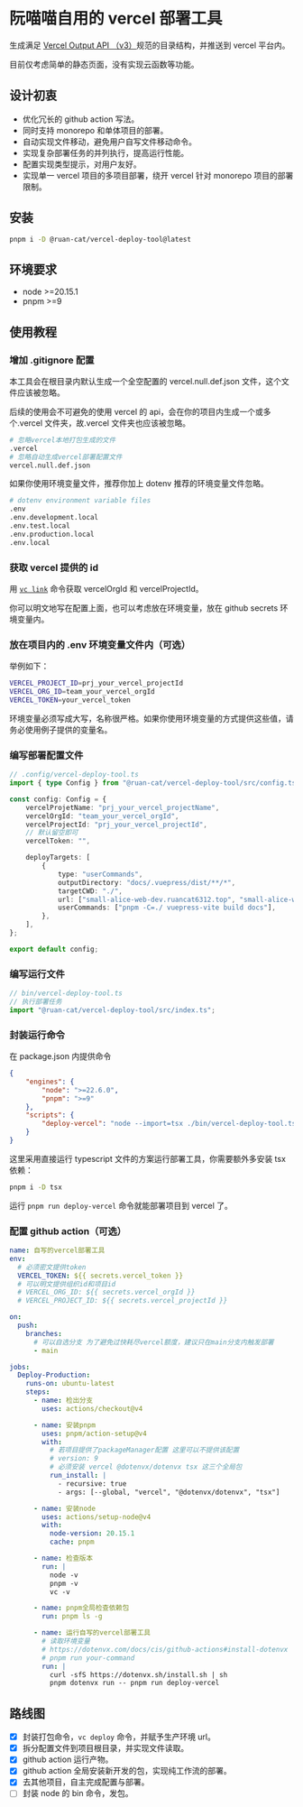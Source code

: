 # 阮喵喵自用的 vercel 部署工具

生成满足 [Vercel Output API （v3）](https://vercel.com/docs/build-output-api)规范的目录结构，并推送到 vercel 平台内。

目前仅考虑简单的静态页面，没有实现云函数等功能。

## 设计初衷

- 优化冗长的 github action 写法。
- 同时支持 monorepo 和单体项目的部署。
- 自动实现文件移动，避免用户自写文件移动命令。
- 实现复杂部署任务的并列执行，提高运行性能。
- 配置实现类型提示，对用户友好。
- 实现单一 vercel 项目的多项目部署，绕开 vercel 针对 monorepo 项目的部署限制。

## 安装

```bash
pnpm i -D @ruan-cat/vercel-deploy-tool@latest
```

## 环境要求

- node >=20.15.1
- pnpm >=9

## 使用教程

### 增加 .gitignore 配置

本工具会在根目录内默认生成一个全空配置的 vercel.null.def.json 文件，这个文件应该被忽略。

后续的使用会不可避免的使用 vercel 的 api，会在你的项目内生成一个或多个.vercel 文件夹，故.vercel 文件夹也应该被忽略。

```bash
# 忽略vercel本地打包生成的文件
.vercel
# 忽略自动生成vercel部署配置文件
vercel.null.def.json
```

如果你使用环境变量文件，推荐你加上 dotenv 推荐的环境变量文件忽略。

```bash
# dotenv environment variable files
.env
.env.development.local
.env.test.local
.env.production.local
.env.local
```

### 获取 vercel 提供的 id

用 [`vc link`](https://vercel.com/guides/how-can-i-use-github-actions-with-vercel) 命令获取 vercelOrgId 和 vercelProjectId。

你可以明文地写在配置上面，也可以考虑放在环境变量，放在 github secrets 环境变量内。

### 放在项目内的 .env 环境变量文件内（可选）

举例如下：

```bash
VERCEL_PROJECT_ID=prj_your_vercel_projectId
VERCEL_ORG_ID=team_your_vercel_orgId
VERCEL_TOKEN=your_vercel_token
```

环境变量必须写成大写，名称很严格。如果你使用环境变量的方式提供这些值，请务必使用例子提供的变量名。

### 编写部署配置文件

```ts
// .config/vercel-deploy-tool.ts
import { type Config } from "@ruan-cat/vercel-deploy-tool/src/config.ts";

const config: Config = {
	vercelProjetName: "prj_your_vercel_projectName",
	vercelOrgId: "team_your_vercel_orgId",
	vercelProjectId: "prj_your_vercel_projectId",
	// 默认留空即可
	vercelToken: "",

	deployTargets: [
		{
			type: "userCommands",
			outputDirectory: "docs/.vuepress/dist/**/*",
			targetCWD: "./",
			url: ["small-alice-web-dev.ruancat6312.top", "small-alice-web.ruan-cat.com"],
			userCommands: ["pnpm -C=./ vuepress-vite build docs"],
		},
	],
};

export default config;
```

### 编写运行文件

```ts
// bin/vercel-deploy-tool.ts
// 执行部署任务
import "@ruan-cat/vercel-deploy-tool/src/index.ts";
```

### 封装运行命令

在 package.json 内提供命令

```json
{
	"engines": {
		"node": ">=22.6.0",
		"pnpm": ">=9"
	},
	"scripts": {
		"deploy-vercel": "node --import=tsx ./bin/vercel-deploy-tool.ts"
	}
}
```

这里采用直接运行 typescript 文件的方案运行部署工具，你需要额外多安装 tsx 依赖：

```bash
pnpm i -D tsx
```

运行 `pnpm run deploy-vercel` 命令就能部署项目到 vercel 了。

### 配置 github action（可选）

```yaml
name: 自写的vercel部署工具
env:
  # 必须密文提供token
  VERCEL_TOKEN: ${{ secrets.vercel_token }}
  # 可以明文提供组织id和项目id
  # VERCEL_ORG_ID: ${{ secrets.vercel_orgId }}
  # VERCEL_PROJECT_ID: ${{ secrets.vercel_projectId }}

on:
  push:
    branches:
      # 可以自选分支 为了避免过快耗尽vercel额度，建议只在main分支内触发部署
      - main

jobs:
  Deploy-Production:
    runs-on: ubuntu-latest
    steps:
      - name: 检出分支
        uses: actions/checkout@v4

      - name: 安装pnpm
        uses: pnpm/action-setup@v4
        with:
          # 若项目提供了packageManager配置 这里可以不提供该配置
          # version: 9
          # 必须安装 vercel @dotenvx/dotenvx tsx 这三个全局包
          run_install: |
            - recursive: true
            - args: [--global, "vercel", "@dotenvx/dotenvx", "tsx"]

      - name: 安装node
        uses: actions/setup-node@v4
        with:
          node-version: 20.15.1
          cache: pnpm

      - name: 检查版本
        run: |
          node -v
          pnpm -v
          vc -v

      - name: pnpm全局检查依赖包
        run: pnpm ls -g

      - name: 运行自写的vercel部署工具
        # 读取环境变量
        # https://dotenvx.com/docs/cis/github-actions#install-dotenvx
        # pnpm run your-command
        run: |
          curl -sfS https://dotenvx.sh/install.sh | sh
          pnpm dotenvx run -- pnpm run deploy-vercel
```

## 路线图

- [x] 封装打包命令，`vc deploy` 命令，并赋予生产环境 url。
- [x] 拆分配置文件到项目根目录，并实现文件读取。
- [x] github action 运行产物。
- [x] github action 全局安装新开发的包，实现纯工作流的部署。
- [x] 去其他项目，自主完成配置与部署。
- [ ] 封装 node 的 bin 命令，发包。

